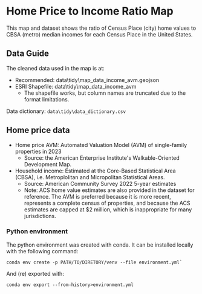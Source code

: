 # Home Price to Income Ratio Map

This map and dataset shows the ratio of Census Place (city) home values to CBSA (metro) median incomes for each Census Place in the United States.

## Data Guide

The cleaned data used in the map is at:
* Recommended: data\tidy\map_data_income_avm.geojson
* ESRI Shapefile: data\tidy\map_data_income_avm
    * The shapefile works, but column names are truncated due to the format limitations.

Data dictionary: `data\tidy\data_dictionary.csv`

## Home price data

* Home price AVM: Automated Valuation Model (AVM) of single-family properties in 2023 
    * Source: the American Enterprise Institute's Walkable-Oriented Development Map. 
* Household income: Estimated at the Core-Based Statistical Area (CBSA), i.e. Metroplolitan and Micropolitan Statistical Areas.
    * Source: American Community Survey 2022 5-year estimates
    * Note: ACS home value estimates are also provided in the dataset for reference. The AVM is preferred because it is more recent, represents a complete census of properties, and because the ACS estimates are capped at $2 million, which is inappropriate for many jurisdictions. 


### Python environment

The python environment was created with conda. It can be installed locally with the following command:

```
conda env create -p PATH/TO/DIRETORY/venv --file environment.yml`
```

And (re) exported with:

```
conda env export --from-history>environment.yml
```
